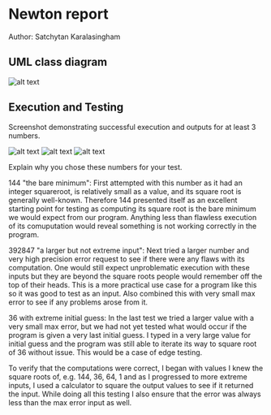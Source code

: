 # Newton report
Author: Satchytan Karalasingham

## UML class diagram

![alt text][uml]

## Execution and Testing
Screenshot demonstrating successful execution and outputs for at least 3 numbers. 

![alt text][screenshot1]
![alt text][screenshot2]
![alt text][screenshot3]


Explain why you chose these numbers for your test.

144 "the bare minimum": First attempted with this number as it had an integer squareroot, is relatively small as a value, and its square root is generally well-known. Therefore 144 presented itself as an excellent starting point for testing as computing its square root is the bare minimum we would expect from our program. Anything less than flawless execution of its comuputation would reveal something is not working correctly in the program.

392847 "a larger but not extreme input": Next tried a larger number and very high precision error request to see if there were any flaws with its computation. One would still expect unproblematic execution with these inputs but they are beyond the square roots people would remember off the top of their heads. This is a more practical use case for a program like this so it was good to test as an input. Also combined this with very small max error to see if any problems arose from it.

36 with extreme initial guess: In the last test we tried a larger value with a very small max error, but we had not yet tested what would occur if the program is given a very last initial guess. I typed in a very large value for initial guess and the program was still able to iterate its way to square root of 36 without issue. This would be a case of edge testing.

To verify that the computations were correct, I began with values I knew the square roots of, e.g. 144, 36, 64, 1 and as I progressed to more extreme inputs, I used a calculator to square the output values to see if it returned the input. While doing all this testing I also ensure that the error was always less than the max error input as well.

[uml]: https://github.com/ensf593-spring-2023/a3-loops-strings-Satchytan/blob/main/Newton-uml_screenshot.png "Newton-uml_screenshot"
[screenshot1]: https://github.com/ensf593-spring-2023/a3-loops-strings-Satchytan/blob/main/NewtonApp_screenshot_1.png "screenshot1"
[screenshot2]: https://github.com/ensf593-spring-2023/a3-loops-strings-Satchytan/blob/main/NewtonApp_screenshot_2.png "screenshot2"
[screenshot3]: https://github.com/ensf593-spring-2023/a3-loops-strings-Satchytan/blob/main/NewtonApp_screenshot_3.png "screenshot3"